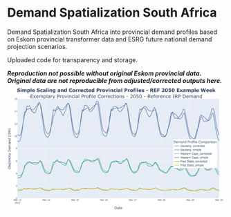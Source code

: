 # Demand Spatialization South Africa
 Demand Spatialization South Africa into provincial demand profiles based on Eskom provincial transformer data and ESRG future national demand projection scenarios.

Uploaded code for transparency and storage.

***Reproduction not possible without original Eskom provincial data. Original data are not reproducible from adjusted/corrected outputs here.***
![Simple Scaling and Corrected Provincial Profiles - REF 2050 Example Week](https://github.com/GregoryIreland/Demand-Spatialization-South-Africa/blob/main/figures/static/Simple%20Scaling%20and%20Corrected%20Provincial%20Profiles%20-%20REF%202050%20Example%20Week.jpg?raw=true)
